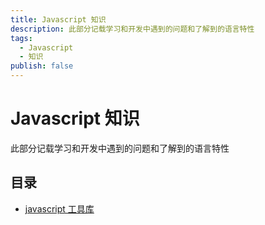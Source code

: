 ```yaml
---
title: Javascript 知识
description: 此部分记载学习和开发中遇到的问题和了解到的语言特性
tags:
  - Javascript
  - 知识
publish: false
---
```


# Javascript 知识

此部分记载学习和开发中遇到的问题和了解到的语言特性

## 目录

- [javascript 工具库](./tools)
